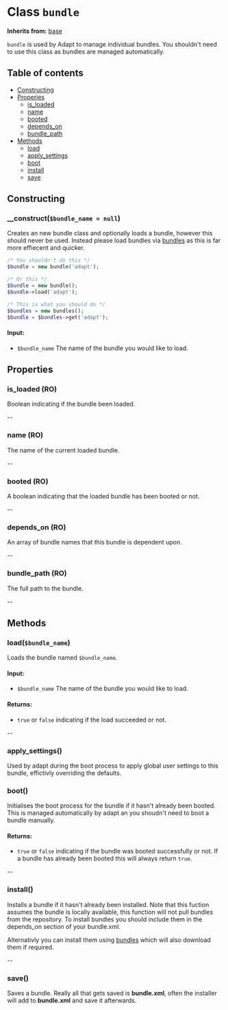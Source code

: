# Class `bundle`

**Inherits from:** [base](/docs/classes/base)

`bundle` is used by Adapt to manage individual bundles.  You shouldn't need to use this class as bundles are managed automatically.

## Table of contents
- [Constructing](#constructing)
- [Properies](#properties)
    - [is_loaded](#is_loaded)
    - [name](#name)
    - [booted](#booted)
    - [depends_on](#depends_on)
    - [bundle_path](#bundle_path)
- [Methods](#methods)
    - [load](#loadbundle_name)
    - [apply_settings](#apply_settings)
    - [boot](#boot)
    - [install](#install)
    - [save](#save)
    

## Constructing
### __construct(`$bundle_name = null`)
Creates an new bundle class and optionally loads a bundle, however this should never be used.  Instead please load bundles via [bundles](/docs/classes/bundles) as this is far more effiecent and quicker.
```php
/* You shouldn't do this */
$bundle = new bundle('adapt');

/* Or this */
$bundle = new bundle();
$bundle->load('adapt');

/* This is what you should do */
$bundles = new bundles();
$bundle = $bundles->get('adapt');
```

#### Input:
- `$bundle_name` The name of the bundle you would like to load.


## Properties
### is_loaded (RO)
Boolean indicating if the bundle been loaded.

--

### name (RO)
The name of the current loaded bundle.

--

### booted (RO)
A boolean indicating that the loaded bundle has been booted or not.

--

### depends_on (RO)
An array of bundle names that this bundle is dependent upon.

--

### bundle_path (RO)
The full path to the bundle.

--

## Methods
### load(`$bundle_name`)
Loads the bundle named `$bundle_name`.

#### Input:
- `$bundle_name` The name of the bundle you would like to load.

#### Returns:
- `true` or `false` indicating if the load succeeded or not.

--

### apply_settings()
Used by adapt during the boot process to apply global user settings to this bundle, effictivly overriding the defaults.

### boot()
Initialises the boot process for the bundle if it hasn't already been booted. This is managed automatically by adapt an you shoudn't need to boot a bundle manually.

#### Returns:
- `true` or `false` indicating if the bundle was booted successfully or not.  If a bundle has already been booted this will always return `true`.

--

### install()
Installs a bundle if it hasn't already been installed.  Note that this fuction assumes the bundle is locally available, this function will not pull bundles from the repository.  To install bundles you should include them in the depends_on section of your bundle.xml.

Alternativly you can install them using [bundles](/docs/classes/bundles) which will also download them if required.

--

### save()
Saves a bundle.  Really all that gets saved is **bundle.xml**, often the installer will add to **bundle.xml** and save it afterwards.
